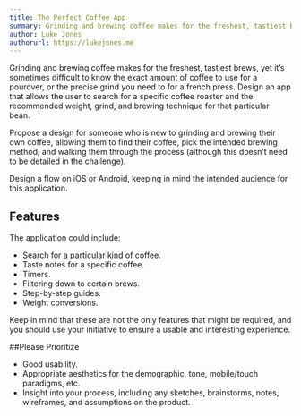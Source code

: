 ```yaml
---
title: The Perfect Coffee App
summary: Grinding and brewing coffee makes for the freshest, tastiest brews, yet it’s sometimes difficult to know the exact amount of coffee to use for a pourover, or the precise grind you need to for a french press. Design an app that allows the user to search for a specific coffee roaster and the recommended weight, grind, and brewing technique for that particular bean.
author: Luke Jones
authorurl: https://lukejones.me
---
```

Grinding and brewing coffee makes for the freshest, tastiest brews, yet it’s sometimes difficult to know the exact amount of coffee to use for a pourover, or the precise grind you need to for a french press. Design an app that allows the user to search for a specific coffee roaster and the recommended weight, grind, and brewing technique for that particular bean.

Propose a design for someone who is new to grinding and brewing their own coffee, allowing them to find their coffee, pick the intended brewing method, and walking them through the process (although this doesn’t need to be detailed in the challenge).

Design a flow on iOS or Android, keeping in mind the intended audience for this application.

## Features

The application could include:

* Search for a particular kind of coffee.
* Taste notes for a specific coffee.
* Timers.
* Filtering down to certain brews.
* Step-by-step guides.
* Weight conversions.

Keep in mind that these are not the only features that might be required, and you should use your initiative to ensure a usable and interesting experience.

##Please Prioritize

* Good usability.
* Appropriate aesthetics for the demographic, tone, mobile/touch paradigms, etc.
* Insight into your process, including any sketches, brainstorms, notes, wireframes, and assumptions on the product.


